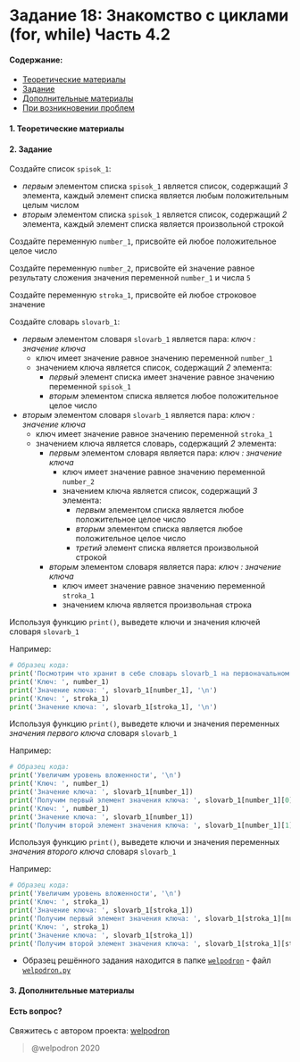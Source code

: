 # Задание 18: Знакомство с циклами (for, while) Часть 4.2

#### Содержание:

+ [Теоретические материалы](#THEORETICAL_MATERIALS)
+ [Задание](#TASK)
+ [Дополнительные материалы](#ADDITIONAL_MATERIALS)
+ [При возникновении проблем](#ISSUES)

#### <a name="THEORETICAL_MATERIALS"></a> 1. Теоретические материалы



#### <a name="TASK"></a> 2. Задание

Создайте список `spisok_1`:

* *первым* элементом списка `spisok_1` является список, содержащий *3* элемента, каждый элемент списка является любым положительным целым числом
* *вторым* элементом списка `spisok_1` является список, содержащий *2* элемента, каждый элемент списка является произвольной строкой

Создайте переменную `number_1`, присвойте ей любое положительное целое число

Создайте переменную `number_2`, присвойте ей значение равное результату сложения значения переменной `number_1` и числа `5`

Создайте переменную `stroka_1`, присвойте ей любое строковое значение

Создайте словарь `slovarb_1`:

* *первым* элементом словаря `slovarb_1` является пара: *ключ : значение ключа*
    * ключ имеет значение равное значению переменной `number_1`
    * значением ключа является список, содержащий *2* элемента:
        * *первый* элемент списка имеет значение равное значению переменной `spisok_1`
        * *вторым* элементом списка является любое положительное целое число 
* *вторым* элементом словаря `slovarb_1` является пара: *ключ : значение ключа*
    * ключ имеет значение равное значению переменной `stroka_1` 
    * значением ключа является словарь, содержащий *2* элемента:
        * *первым* элементом словаря является пара: *ключ : значение ключа*
            * ключ имеет значение равное значению переменной `number_2`
            * значением ключа является список, содержащий *3* элемента:
                * *первым* элементом списка является любое положительное целое число
                * *вторым* элементом списка является любое положительное целое число
                * *третий* элемент списка является произвольной строкой 
        * *вторым* элементом словаря является пара: *ключ : значение ключа*
            * ключ имеет значение равное значению переменной `stroka_1`
            * значением ключа является произвольная строка 

Используя функцию `print()`, выведете ключи и значения ключей словаря `slovarb_1` 

Например: 

```python
# Образец кода: 
print('Посмотрим что хранит в себе словарь slovarb_1 на первоначальном уровне:', '\n')
print('Ключ: ', number_1)
print('Значение ключа: ', slovarb_1[number_1], '\n')
print('Ключ: ', stroka_1)
print('Значение ключа: ', slovarb_1[stroka_1], '\n')
```

Используя функцию `print()`, выведете ключи и значения переменных *значения первого ключа* словаря `slovarb_1`   

Например: 

```python
# Образец кода: 
print('Увеличим уровень вложенности', '\n')
print('Ключ: ', number_1)
print('Значение ключа: ', slovarb_1[number_1])
print('Получим первый элемент значения ключа: ', slovarb_1[number_1][0], '\n')
print('Ключ: ', number_1)
print('Значение ключа: ', slovarb_1[number_1])
print('Получим второй элемент значения ключа: ', slovarb_1[number_1][1], '\n')
```

Используя функцию `print()`, выведете ключи и значения переменных *значения второго ключа* словаря `slovarb_1`   

Например: 

```python
# Образец кода: 
print('Увеличим уровень вложенности', '\n')
print('Ключ: ', stroka_1)
print('Значение ключа: ', slovarb_1[stroka_1])
print('Получим первый элемент значения ключа: ', slovarb_1[stroka_1][number_2], '\n')
print('Ключ: ', stroka_1)
print('Значение ключа: ', slovarb_1[stroka_1])
print('Получим второй элемент значения ключа: ', slovarb_1[stroka_1][stroka_1], '\n')
```

* Образец решённого задания находится в папке <a href="./welpodron">`welpodron`</a> - файл <a href="./welpodron/welpodron.py">`welpodron.py`</a>

#### <a name="ADDITIONAL_MATERIALS"></a> 3. Дополнительные материалы



#### <a name="ISSUES"></a> Есть вопрос?

Свяжитесь с автором проекта: [welpodron](https://vk.com/welpodron)

> @welpodron 2020